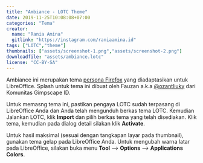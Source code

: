 ```yaml
---
title: "Ambiance - LOTC Theme"
date: 2019-11-25T10:08:08+07:00
categories: "Tema"
creator: 
  name: "Rania Amina"
  gitlink: "https://instagram.com/raniaamina.id"
tags: ["LOTC","theme"]
thumbnails: ["assets/screenshot-1.png","assets/screenshot-2.png"]
downloadfile: "assets/ambiance.lotc"
license: "CC-BY-SA"
---
```

Ambiance ini merupakan tema [persona Firefox](https://addons.mozilla.org/id/firefox/addon/libreoffice-4-ubuntu-ambian/) yang diadaptasikan untuk LibreOffice. Splash untuk tema ini dibuat oleh Fauzan a.k.a [@ozantliuky](https://t.me/ozantliuky) dari Komunitas Gimpscape ID.<!--more-->

Untuk memasng tema ini, pastikan pengaya LOTC sudah terpasang di LibreOffice Anda dan Anda telah mengunduh berkas tema LOTC. Kemudian Jalankan LOTC, klik **Import** dan pilih berkas tema yang telah disediakan. Klik tema, kemudian pada dialog detail silakan klik **Activate**.

Untuk hasil maksimal (sesuai dengan tangkapan layar pada thumbnail), gunakan tema gelap pada LibreOffice Anda. Untuk mengubah warna latar pada LibreOffice, silakan buka menu **Tool** --> **Options** --> **Applications Colors**.